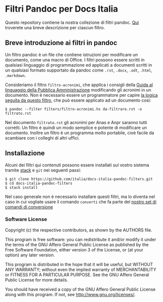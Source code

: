 
# Filtri Pandoc per Docs Italia

Questo repository contiene la nostra collezione di filtri pandoc. [Qui](filters/README.md) troverete una breve descrizione per ciascun filtro.

## Breve introduzione ai filtri in pandoc

Un filtro pandoc è un file che contiene istruzioni per modificare un documento, come una macro di Office. I filtri possono essere scritti in qualsiasi linguaggio di programmazione ed applicati a documenti scritti in un qualsiasi formato supportato da pandoc come `.rst`, `.docx`, `.odt`, `.html`, `.markdown`.

Consideriamo il filtro `filtro-acronimi`, che applica i consigli della [Guida al linguaggio della Pubblica Amministrazione](http://guida-linguaggio-pubblica-amministrazione.readthedocs.io/it/latest/le-parole-della-pubblica-amministrazione/a.html) modificando gli acronimi in un documento. Non è necessario essere un programmatore per capire [la logica seguita da questo filtro](filters/filtro-acronimi.hs), che può essere applicato ad un documento così:

    $ pandoc --filter filters/filtro-acronimi.hs da-filtrare.rst -o filtrato.rst

Nel documento `filtrato.rst` gli acronimi per Anas e Anpr saranno tutti corretti. Un filtro è quindi un modo semplice e potente di modificare un documento. Inoltre un filtro è un programma molto portabile, cioè facile da scambiare con i colleghi di altri uffici.

## Installazione

Alcuni dei filtri qui contenuti possono essere installati sul vostro
sistema tramite
[stack](https://docs.haskellstack.org/en/stable/README/#how-to-install)
e `git` nei seguenti passi:

    $ git clone https://github.com/italia/docs-italia-pandoc-filters.git
    $ cd docs-italia-pandoc-filters
    $ stack install

Nel caso generale non è necessario installare questi filtri, ma lo
diventa nel caso in cui vogliate usare il comando `converti` che fa
parte del [nostro set di comandi di
conversione](https://github.com/italia/docs-italia-comandi-conversione)

### Software License

Copyright (c) the respective contributors, as shown by the AUTHORS file.

This program is free software: you can redistribute it and/or modify
it under the terms of the GNU Affero General Public License as published
by the Free Software Foundation, either version 3 of the License, or
(at your option) any later version.

This program is distributed in the hope that it will be useful,
but WITHOUT ANY WARRANTY; without even the implied warranty of
MERCHANTABILITY or FITNESS FOR A PARTICULAR PURPOSE.  See the
GNU Affero General Public License for more details.

You should have received a copy of the GNU Affero General Public License
along with this program.  If not, see <http://www.gnu.org/licenses/>.
